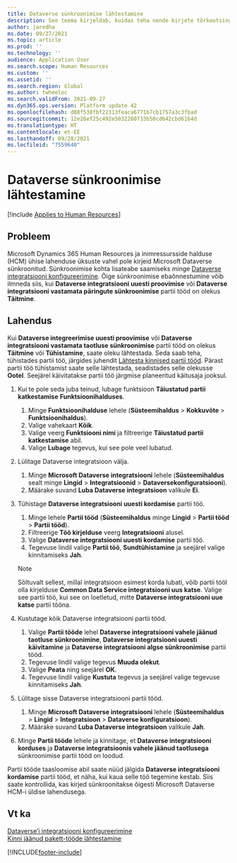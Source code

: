 ```yaml
---
title: Dataverse sünkroonimise lähtestamine
description: See teema kirjeldab, kuidas teha nende kirjete tõrkeotsingut, mis ei ole Microsoft Dynamics 365 Human Resources ja inimkapitali halduse (HCM) ühise lahenduse vahel õigesti Microsoft Dataverse sünkroonitud.
author: jaredha
ms.date: 09/27/2021
ms.topic: article
ms.prod: ''
ms.technology: ''
audience: Application User
ms.search.scope: Human Resources
ms.custom: ''
ms.assetid: ''
ms.search.region: Global
ms.author: twheeloc
ms.search.validFrom: 2021-09-27
ms.dyn365.ops.version: Platform update 42
ms.openlocfilehash: d88f538fbf22313feaca6771b7cb1757a3c3fbad
ms.sourcegitcommit: 12e26ef25c492e5032260733b50cd642cbd6164d
ms.translationtype: HT
ms.contentlocale: et-EE
ms.lasthandoff: 09/28/2021
ms.locfileid: "7559640"
---
```

# <a name="reset-dataverse-synchronization"></a>Dataverse sünkroonimise lähtestamine

[!include [Applies to Human Resources](../includes/applies-to-hr.md)]

## <a name="issue"></a>Probleem

Microsoft Dynamics 365 Human Resources ja inimressursside halduse (HCM) ühise lahenduse üksuste vahel pole kirjeid Microsoft Dataverse sünkroonitud. Sünkroonimise kohta lisateabe saamiseks minge [Dataverse integratsiooni konfigureerimine](hr-admin-integration-common-data-service.md). Õige sünkroonimise ebaõnnestumine võib ilmneda siis, kui **Dataverse integratsiooni uuesti proovimise** või **Dataverse integratsiooni vastamata päringute sünkroonimise** partii tööd on olekus **Täitmine**.

## <a name="resolution"></a>Lahendus

Kui **Dataverse integreerimise uuesti proovimise** või **Dataverse integratsiooni vastamata taotluse sünkroonimise** partii tööd on olekus **Täitmine** või **Tühistamine**, saate oleku lähtestada. Seda saab teha, tühistades partii töö, järgides juhendit [Lähtesta kinnised partii tööd](hr-admin-troubleshooting-batch-execution.md). Pärast partii töö tühistamist saate selle lähtestada, seadistades selle olekusse **Ootel**. Seejärel käivitatakse partii töö järgmise planeeritud käitusaja jooksul.

1. Kui te pole seda juba teinud, lubage funktsioon **Täiustatud partii katkestamise** **Funktsioonihalduses**.
   1. Minge **Funktsioonihalduse** lehele (**Süsteemihaldus** > **Kokkuvõte** > **Funktsioonihaldus**).
   2. Valige vahekaart **Kõik**.
   3. Valige veerg **Funktsiooni nimi** ja filtreerige **Täiustatud partii katkestamise** abil.
   4. Valige **Lubage** tegevus, kui see pole veel lubatud.

2. Lülitage Dataverse integratsioon välja.
   1. Minge **Microsoft Dataverse integratsiooni** lehele (**Süsteemihaldus** sealt minge **Lingid** > **Integratsioonid** > **Dataversekonfiguratsiooni**).
   2. Määrake suvand **Luba Dataverse integratsioon** valikule **Ei**.

3. Tühistage **Dataverse integratsiooni uuesti kordamise** partii töö.
   1. Minge lehele **Partii tööd** (**Süsteemihaldus** minge  **Lingid** > **Partii tööd** > **Partii tööd**).
   2. Filtreerige **Töö kirjelduse** veerg **Integratsiooni** alusel.
   3. Valige **Dataverse integratsiooni uuesti kordamise** partii töö.
   4. Tegevuse lindil valige **Partii töö**, **Sundtühistamine** ja seejärel valige kinnitamiseks **Jah**.

   > [!NOTE]
   > Sõltuvalt sellest, millal integratsioon esimest korda lubati, võib partii tööl olla kirjelduse **Common Data Service integratsiooni uus katse**. Valige see partii töö, kui see on loetletud, mitte **Dataverse integratsiooni uue katse** partii tööna.

4. Kustutage kõik Dataverse integratsiooni partii tööd.
   1. Valige **Partii tööde** lehel **Dataverse integratsiooni vahele jäänud taotluse sünkroonimine**, **Dataverse integratsiooni uuesti käivitamine** ja **Dataverse integratsiooni algse sünkroonimise** partii tööd.
   2. Tegevuse lindil valige tegevus **Muuda olekut**. 
   3. Valige **Peata** ning seejärel **OK**.
   4. Tegevuse lindil valige **Kustuta** tegevus ja seejärel valige tegevuse kinnitamiseks **Jah**.

5. Lülitage sisse Dataverse integratsiooni partii tööd.
   1. Minge **Microsoft Dataverse integratsiooni** lehele (**Süsteemihaldus** > **Lingid** > **Integratsioon** > **Dataverse konfiguratsioon**).
   2. Määrake suvand **Luba Dataverse integratsioon** valikule **Jah**.

6. Minge **Partii tööde** lehele ja kinnitage, et **Dataverse integratsiooni korduses** ja **Dataverse integratsioonis vahele jäänud taotlusega** sünkroonimise partii tööd on loodud.

Partii tööde taasloomise abil saate nüüd jälgida **Dataverse integratsiooni kordamise** partii tööd, et näha, kui kaua selle töö tegemine kestab. Siis saate kontrollida, kas kirjed sünkroonitakse õigesti Microsoft Dataverse HCM-i üldise lahendusega.

## <a name="see-also"></a>Vt ka

[Dataverse’i integratsiooni konfigureerimine](hr-admin-integration-common-data-service.md)<br>
[Kinni jäänud pakett-tööde lähtestamine](hr-admin-troubleshooting-batch-execution.md)


[!INCLUDE[footer-include](../includes/footer-banner.md)]
